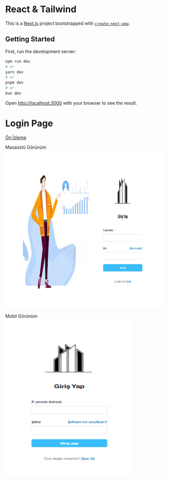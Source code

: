 # React & Tailwind

This is a [Next.js](https://nextjs.org) project bootstrapped with [`create-next-app`](https://github.com/vercel/next.js/tree/canary/packages/create-next-app).

## Getting Started

First, run the development server:

```bash
npm run dev
# or
yarn dev
# or
pnpm dev
# or
bun dev
```

Open [http://localhost:3000](http://localhost:3000) with your browser to see the result.


# Login Page
<a href="https://login-ui-nu.vercel.app/" target="_blank">Ön İzleme</a>

Masaüstü Görünüm
<img width="700px" height="500px" src="./public/loginSSPC.png" />

Mobil Görünüm
<img width="400px" height="500px" src="./public/loginSSMobile.png" />